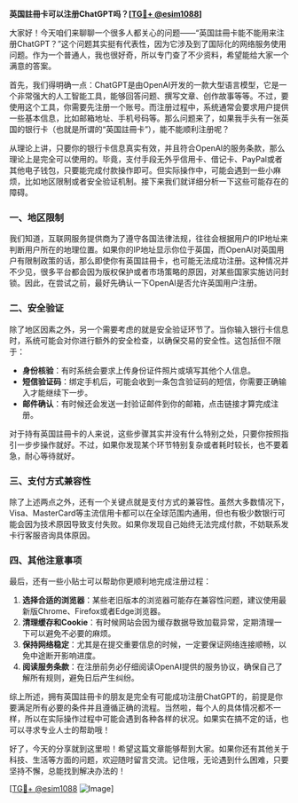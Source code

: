 **英国註冊卡可以注册ChatGPT吗？[[TG💪+ @esim1088](https://t.me/s/esim1088)]**

大家好！今天咱们来聊聊一个很多人都关心的问题——“英国註冊卡能不能用来注册ChatGPT？”这个问题其实挺有代表性，因为它涉及到了国际化的网络服务使用问题。作为一个普通人，我也很好奇，所以专门查了不少资料，希望能给大家一个满意的答案。

首先，我们得明确一点：ChatGPT是由OpenAI开发的一款大型语言模型，它是一个非常强大的人工智能工具，能够回答问题、撰写文章、创作故事等等。不过，要使用这个工具，你需要先注册一个账号。而注册过程中，系统通常会要求用户提供一些基本信息，比如邮箱地址、手机号码等。那么问题来了，如果我手头有一张英国的银行卡（也就是所谓的“英国註冊卡”），能不能顺利注册呢？

从理论上讲，只要你的银行卡信息真实有效，并且符合OpenAI的服务条款，那么理论上是完全可以使用的。毕竟，支付手段无外乎信用卡、借记卡、PayPal或者其他电子钱包，只要能完成付款操作即可。但实际操作中，可能会遇到一些小麻烦，比如地区限制或者安全验证机制。接下来我们就详细分析一下这些可能存在的障碍。

### **一、地区限制**

我们知道，互联网服务提供商为了遵守各国法律法规，往往会根据用户的IP地址来判断用户所在的地理位置。如果你的IP地址显示你位于英国，而OpenAI对英国用户有限制政策的话，那么即使你有英国註冊卡，也可能无法成功注册。这种情况并不少见，很多平台都会因为版权保护或者市场策略的原因，对某些国家实施访问封锁。因此，在尝试之前，最好先确认一下OpenAI是否允许英国用户注册。

### **二、安全验证**

除了地区因素之外，另一个需要考虑的就是安全验证环节了。当你输入银行卡信息时，系统可能会对你进行额外的安全检查，以确保交易的安全性。这包括但不限于：

- **身份核验**：有时系统会要求上传身份证件照片或填写其他个人信息。
- **短信验证码**：绑定手机后，可能会收到一条包含验证码的短信，你需要正确输入才能继续下一步。
- **邮件确认**：有时候还会发送一封验证邮件到你的邮箱，点击链接才算完成注册。

对于持有英国註冊卡的人来说，这些步骤其实并没有什么特别之处，只要你按照指引一步步操作就好。不过，如果你发现某个环节特别复杂或者耗时较长，也不要着急，耐心等待就好。

### **三、支付方式兼容性**

除了上述两点之外，还有一个关键点就是支付方式的兼容性。虽然大多数情况下，Visa、MasterCard等主流信用卡都可以在全球范围内通用，但也有极少数银行可能会因为技术原因导致支付失败。如果你发现自己始终无法完成付款，不妨联系发卡行客服咨询具体原因。

### **四、其他注意事项**

最后，还有一些小贴士可以帮助你更顺利地完成注册过程：

1. **选择合适的浏览器**：某些老旧版本的浏览器可能存在兼容性问题，建议使用最新版Chrome、Firefox或者Edge浏览器。
2. **清理缓存和Cookie**：有时候网站会因为缓存数据导致加载异常，定期清理一下可以避免不必要的麻烦。
3. **保持网络稳定**：尤其是在提交重要信息的时候，一定要保证网络连接顺畅，以免中途断开影响进度。
4. **阅读服务条款**：在注册前务必仔细阅读OpenAI提供的服务协议，确保自己了解所有规则，避免日后产生纠纷。

综上所述，拥有英国註冊卡的朋友是完全有可能成功注册ChatGPT的，前提是你要满足所有必要的条件并且遵循正确的流程。当然啦，每个人的具体情况都不一样，所以在实际操作过程中可能会遇到各种各样的状况。如果实在搞不定的话，也可以寻求专业人士的帮助哦！

好了，今天的分享就到这里啦！希望这篇文章能够帮到大家。如果你还有其他关于科技、生活等方面的问题，欢迎随时留言交流。记住哦，无论遇到什么困难，只要坚持不懈，总能找到解决办法的！

[[TG💪+ @esim1088](https://t.me/s/esim1088) ![Image](https://i.postimg.cc/4NQfJmqS/Snipaste-2025-05-13-00-14-12.png)]